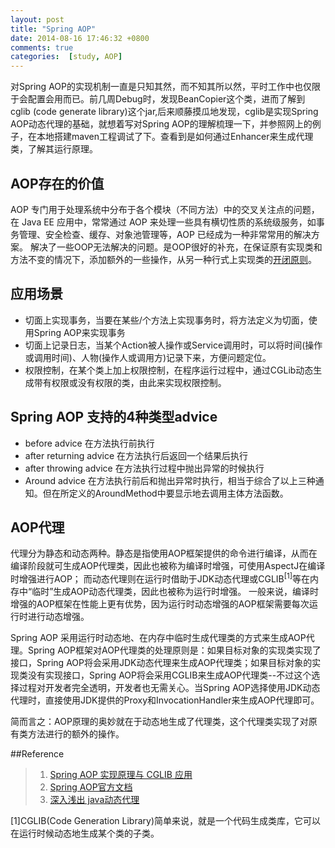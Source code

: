 ```yaml
---
layout: post
title: "Spring AOP"
date: 2014-08-16 17:46:32 +0800
comments: true
categories:  [study, AOP]
---
```


对Spring AOP的实现机制一直是只知其然，而不知其所以然，平时工作中也仅限于会配置会用而已。前几周Debug时，发现BeanCopier这个类，进而了解到
cglib (code generate library)这个jar,后来顺藤摸瓜地发现，cglib是实现Spring AOP动态代理的基础，就想着写对Spring AOP的理解梳理一下，并参照网上的例子，在本地搭建maven工程调试了下。查看到是如何通过Enhancer来生成代理类，了解其运行原理。

## AOP存在的价值
AOP 专门用于处理系统中分布于各个模块（不同方法）中的交叉关注点的问题，在 Java EE 应用中，常常通过 AOP 来处理一些具有横切性质的系统级服务，如事务管理、安全检查、缓存、对象池管理等，AOP 已经成为一种非常常用的解决方案。
解决了一些OOP无法解决的问题。是OOP很好的补充，在保证原有实现类和方法不变的情况下，添加额外的一些操作，从另一种行式上实现类的[开闭原则](http://zh.wikipedia.org/wiki/开闭原则)。

## 应用场景
* 切面上实现事务，当要在某些/个方法上实现事务时，将方法定义为切面，使用Spring AOP来实现事务
* 切面上记录日志，当某个Action被人操作或Service调用时，可以将时间(操作或调用时间)、人物(操作人或调用方)记录下来，方便问题定位。
* 权限控制，在某个类上加上权限控制，在程序运行过程中，通过CGLib动态生成带有权限或没有权限的类，由此来实现权限控制。


## Spring AOP 支持的4种类型advice
* before advice 在方法执行前执行
* after returning advice 在方法执行后返回一个结果后执行
* after throwing advice 在方法执行过程中抛出异常的时候执行
* Around advice 在方法执行前后和抛出异常时执行，相当于综合了以上三种通知。但在所定义的AroundMethod中要显示地去调用主体方法函数。


## AOP代理
代理分为静态和动态两种。静态是指使用AOP框架提供的命令进行编译，从而在编译阶段就可生成AOP代理类，因此也被称为编译时增强，可使用AspectJ在编译时增强进行AOP；
而动态代理则在运行时借助于JDK动态代理或CGLIB<sup>[1]</sup>等在内存中“临时”生成AOP动态代理类，因此也被称为运行时增强。
一般来说，编译时增强的AOP框架在性能上更有优势，因为运行时动态增强的AOP框架需要每次运行时进行动态增强。

Spring AOP 采用运行时动态地、在内存中临时生成代理类的方式来生成AOP代理。Spring AOP框架对AOP代理类的处理原则是：如果目标对象的实现类实现了接口，Spring AOP将会采用JDK动态代理来生成AOP代理类；如果目标对象的实现类没有实现接口，Spring AOP将会采用CGLIB来生成AOP代理类--不过这个选择过程对开发者完全透明，开发者也无需关心。当Spring AOP选择使用JDK动态代理时，直接使用JDK提供的Proxy和InvocationHandler来生成AOP代理即可。

简而言之：AOP原理的奥妙就在于动态地生成了代理类，这个代理类实现了对原有类方法进行的额外的操作。


##Reference 
> 1. [Spring AOP 实现原理与 CGLIB 应用](http://www.ibm.com/developerworks/cn/java/j-lo-springaopcglib/#icomments)
> 2. [Spring AOP官方文档](http://docs.spring.io/spring/docs/2.5.4/reference/aop.html) 
> 3. [深入浅出 java动态代理](http://blog.csdn.net/cjl5678/article/details/10586645)


[1]CGLIB(Code Generation Library)简单来说，就是一个代码生成类库，它可以在运行时候动态地生成某个类的子类。
